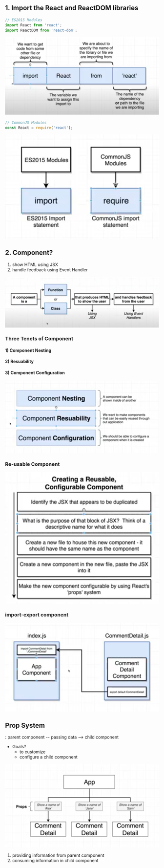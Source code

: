 ## 1. Import the React and ReactDOM libraries
```js
// ES2015 Modules
import React from 'react';
import ReactDOM from 'react-dom';
```
![](../note-images/2-10-1-import.png)

```js
// CommonJS Modules
const React = require('react');
```
![](../note-images/2-10-2-import.png)


## 2. Component?
1. show HTML using JSX
2. handle feedback using Event Handler

![](../note-images/2-11-1-component.png)

### Three Tenets of Component

#### 1) Component Nesting
#### 2) Resuability
#### 3) Component Configuration

![](../note-images/3-01-1-component.png)

### Re-usable Component
![](../note-images/3-08-1-reusableComponent.png)

### import-export component
![](../note-images/3-09-1-import-export.png)

## Prop System 
: parent component -- passing data --> child component
- Goals?
  - to customize
  - configure a child component

![](../note-images/3-10-1-prop.png)
1. providing information from parent component
2. consuming information in child component